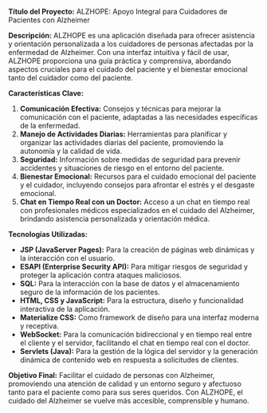 **Título del Proyecto:** ALZHOPE: Apoyo Integral para Cuidadores de Pacientes con Alzheimer

**Descripción:**
ALZHOPE es una aplicación diseñada para ofrecer asistencia y orientación personalizada a los cuidadores de personas afectadas por la enfermedad de Alzheimer. Con una interfaz intuitiva y fácil de usar, ALZHOPE proporciona una guía práctica y comprensiva, abordando aspectos cruciales para el cuidado del paciente y el bienestar emocional tanto del cuidador como del paciente.

**Características Clave:**
1. **Comunicación Efectiva:** Consejos y técnicas para mejorar la comunicación con el paciente, adaptadas a las necesidades específicas de la enfermedad.
2. **Manejo de Actividades Diarias:** Herramientas para planificar y organizar las actividades diarias del paciente, promoviendo la autonomía y la calidad de vida.
3. **Seguridad:** Información sobre medidas de seguridad para prevenir accidentes y situaciones de riesgo en el entorno del paciente.
4. **Bienestar Emocional:** Recursos para el cuidado emocional del paciente y el cuidador, incluyendo consejos para afrontar el estrés y el desgaste emocional.
5. **Chat en Tiempo Real con un Doctor:** Acceso a un chat en tiempo real con profesionales médicos especializados en el cuidado del Alzheimer, brindando asistencia personalizada y orientación médica.

**Tecnologías Utilizadas:**
- **JSP (JavaServer Pages):** Para la creación de páginas web dinámicas y la interacción con el usuario.
- **ESAPI (Enterprise Security API):** Para mitigar riesgos de seguridad y proteger la aplicación contra ataques maliciosos.
- **SQL:** Para la interacción con la base de datos y el almacenamiento seguro de la información de los pacientes.
- **HTML, CSS y JavaScript:** Para la estructura, diseño y funcionalidad interactiva de la aplicación.
- **Materialize CSS:** Como framework de diseño para una interfaz moderna y receptiva.
- **WebSocket:** Para la comunicación bidireccional y en tiempo real entre el cliente y el servidor, facilitando el chat en tiempo real con el doctor.
- **Servlets (Java):** Para la gestión de la lógica del servidor y la generación dinámica de contenido web en respuesta a solicitudes de clientes.

**Objetivo Final:** 
Facilitar el cuidado de personas con Alzheimer, promoviendo una atención de calidad y un entorno seguro y afectuoso tanto para el paciente como para sus seres queridos. Con ALZHOPE, el cuidado del Alzheimer se vuelve más accesible, comprensible y humano.
